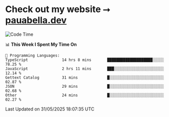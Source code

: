 # Check out my website ⭢ [pauabella.dev](https://pauabella.dev)

<!--START_SECTION:waka-->
![Code Time](http://img.shields.io/badge/Code%20Time-4%2C486%20hrs%2019%20mins-blue)

📊 **This Week I Spent My Time On** 

```text
💬 Programming Languages: 
TypeScript               14 hrs 8 mins       ████████████████████░░░░░   78.25 % 
JavaScript               2 hrs 11 mins       ███░░░░░░░░░░░░░░░░░░░░░░   12.14 % 
Gettext Catalog          31 mins             █░░░░░░░░░░░░░░░░░░░░░░░░   02.87 % 
JSON                     29 mins             █░░░░░░░░░░░░░░░░░░░░░░░░   02.68 % 
Other                    24 mins             █░░░░░░░░░░░░░░░░░░░░░░░░   02.27 % 
```


 Last Updated on 31/05/2025 18:07:35 UTC
<!--END_SECTION:waka-->
